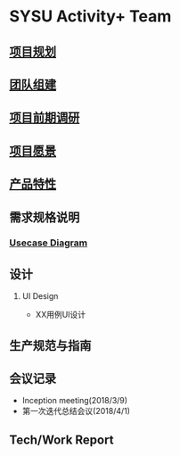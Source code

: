 # SYSU Activity+ Team

## [项目规划](About.md)

## [团队组建](Team_Profile.md)

## [项目前期调研](Investigation.md)

## [项目愿景](Vision.md)

## [产品特性](Product_Backlog.md)

## 需求规格说明

### [Usecase Diagram](Usecase_Diagram.md)

## 设计

1. UI Design

    - XX用例UI设计

## 生产规范与指南

## 会议记录

- Inception meeting(2018/3/9)
- 第一次迭代总结会议(2018/4/1)

## Tech/Work Report